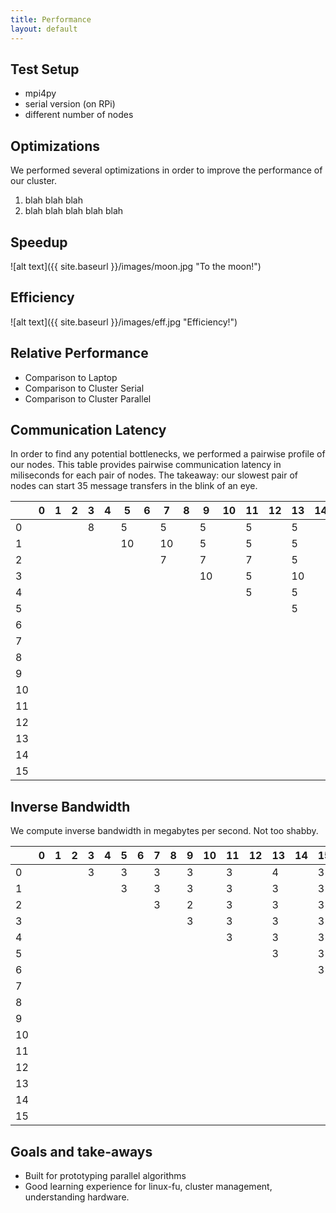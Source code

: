 ```yaml
---
title: Performance
layout: default
---
```


## Test Setup
- mpi4py
- serial version (on RPi)
- different number of nodes

## Optimizations
We performed several optimizations in order to improve the performance of our cluster.
1. blah blah blah
2. blah blah blah blah blah

## Speedup
![alt text]({{ site.baseurl }}/images/moon.jpg "To the moon!")

## Efficiency
![alt text]({{ site.baseurl }}/images/eff.jpg "Efficiency!")

## Relative Performance
- Comparison to Laptop
- Comparison to Cluster Serial
- Comparison to Cluster Parallel

## Communication Latency
In order to find any potential bottlenecks, we performed a pairwise profile of our
nodes.
This table provides pairwise communication latency in miliseconds for each pair of nodes.
The takeaway: our slowest pair of nodes can start 35 message transfers in the blink of an eye.

| |0|1|2|3|4|5|6|7|8|9|10|11|12|13|14|15|
|---|---|---|---|---|---|---|---|---|---|---|---|---|---|---|---|---|
|0|| ||8||5||5||5||5||5||5||5||5||5||5||5||5||7||5|
|1|| || ||10||10||5||5||5||6||5||5||10||7||10||5||5||5|
|2|| || || ||7||7||7||5||5||5||5||5||8||10||7||10||5|
|3|| || || || ||10||5||10||5||10||10||7||7||10||5||5||5|
|4|| || || || || ||5||5||10||5||5||10||10||5||5||5||7|
|5|| || || || || || ||5||5||10||8||5||5||5||5||5||10|
|6|| || || || || || || ||5||10||10||10||5||5||5||10||5|
|7|| || || || || || || || ||8||10||7||9||8||10||7||5|
|8|| || || || || || || || || ||5||5||5||5||10||5||5|
|9|| || || || || || || || || || ||7||5||5||8||5||5|
|10|| || || || || || || || || || || ||8||5||6||7||5|
|11|| || || || || || || || || || || || ||5||6||5||5|
|12|| || || || || || || || || || || || || ||5||5||7|
|13|| || || || || || || || || || || || || || ||10||8|
|14|| || || || || || || || || || || || || || || ||5|
|15|| || || || || || || || || || || || || || || || |

## Inverse Bandwidth
We compute inverse bandwidth in megabytes per second. Not too shabby.

| |0|1|2|3|4|5|6|7|8|9|10|11|12|13|14|15|
|---|---|---|---|---|---|---|---|---|---|---|---|---|---|---|---|---|
|0|| ||3||3||3||3||3||4||3||3||3||3||3||3||3||3||3|
|1|| || ||3||3||3||3||3||3||3||3||3||3||2||3||3||3|
|2|| || || ||3||2||3||3||3||3||3||4||3||3||3||3||3|
|3|| || || || ||3||3||3||3||3||3||3||3||3||3||3||3|
|4|| || || || || ||3||3||3||3||3||3||3||3||3||3||3|
|5|| || || || || || ||3||3||3||3||3||3||3||3||3||3|
|6|| || || || || || || ||3||3||5||3||3||3||3||3||3|
|7|| || || || || || || || ||3||3||3||3||3||2||3||3|
|8|| || || || || || || || || ||3||3||3||3||3||3||2|
|9|| || || || || || || || || || ||3||3||3||3||3||3|
|10|| || || || || || || || || || || ||3||3||3||3||2|
|11|| || || || || || || || || || || || ||3||3||3||3|
|12|| || || || || || || || || || || || || ||3||3||3|
|13|| || || || || || || || || || || || || || ||3||3|
|14|| || || || || || || || || || || || || || || ||3|
|15|| || || || || || || || || || || || || || || || |


## Goals and take-aways
- Built for prototyping parallel algorithms
- Good learning experience for linux-fu, cluster management, understanding hardware. 